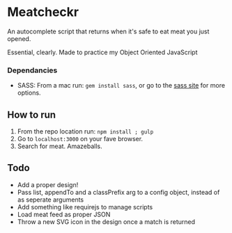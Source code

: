 # Meatcheckr

An autocomplete script that returns when it's safe to eat meat you just opened.

Essential, clearly. Made to practice my Object Oriented JavaScript

### Dependancies
- SASS: From a mac run: `gem install sass`, or go to the [sass site](http://sass-lang.com/install) for more options.

## How to run
1. From the repo location run: `npm install ; gulp`
2. Go to `localhost:3000` on your fave browser.
3. Search for meat. Amazeballs.

## Todo
 - Add a proper design!
 - Pass list, appendTo and a classPrefix arg 
 to a config object, instead of as seperate arguments
 - Add something like requirejs to manage scripts
 - Load meat feed as proper JSON
 - Throw a new SVG icon in the design once a match is returned
